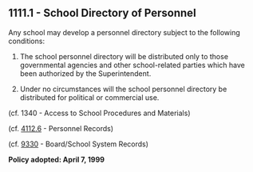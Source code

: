 ## 1111.1 - School Directory of Personnel

Any school may develop a personnel directory subject to the following conditions:

1. The school personnel directory will be distributed only to those governmental agencies and other school-related parties which have been authorized by the Superintendent.

2. Under no circumstances will the school personnel directory be distributed for political or commercial use.


\(cf. 1340 - Access to School Procedures and Materials\)

\(cf. [4112.6](/policies/4000/4112-6.md) - Personnel Records\)

\(cf. [9330](/policies/9000/9330.md) - Board/School System Records\)

**Policy adopted:  April 7, 1999**

